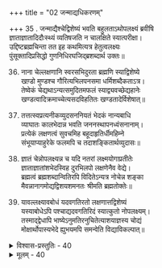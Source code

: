 +++
title = "02 जन्माद्यधिकरणम्"

+++
35 . जन्माद्यैश्चेद्विशेष्यं भवति बहुलताऽथोपलक्ष्यं ब्रवीषि  
 ज्ञाताज्ञातादिदौःस्थ्यं व्यतिषजति न चालक्षिते स्यात्परीक्षा।  
 उद्दिष्टब्रह्मचिन्ता तत इह कथमित्यत्र हेतुत्वलक्ष्यः  
 पुंसूक्तादिप्रसिद्धो गुणनिधिरघजिद्ब्रशब्दार्थ उक्तः॥

36. नाना चेल्लक्षणानि स्वरसभिदुरता ब्रह्मणि स्याद्विशेष्ये  
 खण़्डो मुण्डश्च गौरित्यभिलपनसमा धर्मिशब्दैकताऽत्र।  
 तेष्वेकं चेद्यथाऽन्यत्समुदितमफलं स्याद्व्यवच्छेद्यहानेः  
 खण्डत्वादिक्रमाच्चेत्यसदविहतितः खण्डतादेर्विशेषात्॥

37. तत्तत्स्वप्रत्यनीकव्युदसननियतं भेदकं नान्यबाधि  
 व्याघातः कालभेदान्न भवति जननस्थापनध्वंसनानाम्।  
 प्रत्येकं लक्षणत्वं सुवचमिह बहूदाहृतिर्धीमहिम्ने  
 संभूयाप्याहुरेके फलमपि च तदाशङ्कितार्थव्युदासः॥

38. ज्ञातं चेन्नोपलक्ष्यन्न च यदि नतरां लक्ष्मयोगाप्रतीतेः  
 ज्ञाताज्ञातांशभेदस्विह दुरभिलपो लक्षणेनैव वेद्ये।  
 ब्रह्मत्वं ब्रह्मशब्दान्वितिरपि विदितेऽन्यत्र नोचेन्न शङ्का  
 मैवन्नानागमोद्यद्विशयशमनतः श्रीमति ब्रह्मतोक्तेः॥

39. यावल्लक्ष्यावबोधं यदवगतिरतो लक्षणात्तद्विशेष्यं  
 यस्याबोधेऽपि पश्चाद्यदवगतिरिदं स्यात्कुतो नोपलक्ष्यम्।  
 तस्माद्द्वेधापि भाष्येऽनुमतिरनुचितेत्याशयाज्ञस्य चोद्यं  
 मोक्षार्थोपास्यभेदे ह्युभयमपि समन्वेति विद्याविकल्पात्॥


<details><summary>विश्वास-प्रस्तुतिः - 40</summary>

40. चन्द्रे शाखेव शान्ते महसि तटगतं लक्षणं कारणत्वं  
सत्यज्ञानादिवाक्यैरपमृदितगुणं तद्विभातीति डिम्भाः ।  
एकत्रार्थे विशेष्ये प्रतिपदनियतावर्ज्यतत्तन्निमित्त-  
द्वारा वृत्तिं पदानामिह विदुररुणाद्युक्तिवन्न्यायवृद्धाः ॥
</details>

<details><summary>मूलम् - 40</summary>

40. चन्द्रे शाखेव शान्ते महसि तटगतं लक्षणं कारणत्वं  
सत्यज्ञानादिवाक्यैरपमृदितगुणं तद्विभातीति डिम्भाः ।  
एकत्रार्थे विशेष्ये प्रतिपदनियतावर्ज्यतत्तन्निमित्त-  
द्वारा वृत्तिं पदानामिह विदुररुणाद्युक्तिवन्न्यायवृद्धाः ॥
</details>